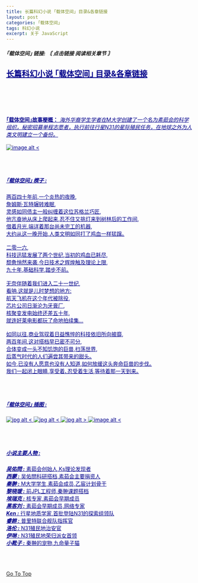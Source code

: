 ```yaml
---
title: 长篇科幻小说 ｢载体空间｣ 目录&各章链接
layout: post
categories: ｢载体空间｣
tags: 科幻小说
excerpt: 关于 JavaScript
---
```

##### ｢载体空间｣ 链接: *〘 点击链接 阅读相关章节 〙*
<a style="color:darkblue;" href="carrier_space_chapter_0.html" target="_blank"> <b>长篇科幻小说 ｢载体空间｣ 目录&各章链接</b> <span style="padding-left:86px;">
---
<br>
<br>
<br>
<br>

__｢载体空间｣故事梗概：__ *海外华裔学生学者在M大学创建了一个名为素茹会的科学组织，秘密招募单程志愿者，执行前往行星N31的星际殖民任务，在地球之外为人类文明建立一个备份。*
<br>
<br>
![image alt <](https://s1.ax1x.com/2020/10/20/0zfPMQ.gif) 
<br>
<br>
<br>
<br>


##### ｢载体空间｣ 楔子 :

两百四十年前,一个炎热的夜晚,  
詹姆斯·瓦特辗转难眠,  
灵感如同债主一般纠缠着这位苏格兰巧匠,  
他亢奋地从床上爬起来,忍不住又挑灯来到树林后的工作间,  
借着月光,端详着那台尚未完工的机器,  
大约从这一晚开始,人类文明如同打了鸡血一样猛蹿｡  
<br>
二零一六,  
科技迅猛发展了两个世纪,当初的鸡血已耗尽,  
颓惫悄然来袭,今日技术之辉煌触及理论上限,  
九十年,基础科学,踏步不前｡  
<br>
无奈伴随着我们进入二十一世纪,  
看呐,这就是儿时梦想的地方:  
航天飞机在这个年代被除役,  
芯片公司日渐沦为牙膏厂,  
核聚变发电始终还差五十年,  
就连好莱电影都玩了命地拍续集…  
<br>
如同以往,商业驾驭着日益憔悴的科技依旧所向披靡,  
两百年间,这对搭档早已密不可分,  
合体变成一头不知饥饱的巨兽,扫荡世界,  
后蒸气时代的人们遍尝其带来的甜头｡  
如今,已没有人愿意也没有人知道,如何放缓这头奔命巨兽的步伐｡  
我们一起闭上眼睛,享受着､忍受着生活,等待着那一天到来｡
<br>
<br>
<br>
<br>
##### ｢载体空间｣ 插图 :

![jpg alt <](https://s1.ax1x.com/2020/10/20/0zWqrd.jpg) 
![jpg alt <](https://s1.ax1x.com/2020/10/20/0zWLqA.jpg) 
![jpg alt >](https://s1.ax1x.com/2020/10/20/0zWvIP.jpg)
![image alt <](https://s1.ax1x.com/2020/09/23/wXIMuD.gif) 
<br>
<br>
<br>
<br>
##### 小说主要人物 :

___吴佑問 :___  素茹会创始人,Ks理论发现者  
___西蒙 :___  吴佑問科研搭档,素茹会主要捐资人  
___秦翀 :___  M大学学生,素茹会成员,乙宸计划骨干  
___黎晓瑗 :___  前JPL工程师,秦翀课题搭档  
___埃瑞克 :___  核专家,素茹会早期成员  
___黑客刘 :___  素茹会早期成员,网络专家  
___Ken :___  行星地质学家,首批登陆N31的探索组领队  
___睿銝 :___  普里特联合舰队指挥官  
___洛伦 :___  N31殖民地治安官  
___伊琳 :___  N31殖民地荣归派女首领  
___小靴子 :___  秦翀的宠物,九命量子猫
<br>
<br>
<br>
<br>

[Go To Top](#top)
